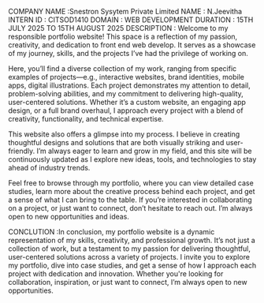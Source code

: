 COMPANY NAME :Snestron Sysytem Private Limited
NAME : N.Jeevitha
INTERN ID : CITSOD1410
DOMAIN :  WEB DEVELOPMENT DURATION :  15TH JULY 2025 TO  15TH AUGUST 2025
DESCRIPTION : Welcome to my responsible  portfolio website! This space is a reflection of my passion, creativity, and dedication to front end web develop. It serves as a showcase of my journey, skills, and the projects I’ve had the privilege of working on.

Here, you’ll find a diverse collection of my work, ranging from specific examples of projects—e.g., interactive websites, brand identities, mobile apps, digital illustrations. Each project demonstrates my attention to detail, problem-solving abilities, and my commitment to delivering high-quality, user-centered solutions. Whether it’s a custom website, an engaging app design, or a full brand overhaul, I approach every project with a blend of creativity, functionality, and technical expertise.

This website also offers a glimpse into my process. I believe in creating thoughtful designs and solutions that are both visually striking and user-friendly. I’m always eager to learn and grow in my field, and this site will be continuously updated as I explore new ideas, tools, and technologies to stay ahead of industry trends.

Feel free to browse through my portfolio, where you can view detailed case studies, learn more about the creative process behind each project, and get a sense of what I can bring to the table. If you’re interested in collaborating on a project, or just want to connect, don’t hesitate to reach out. I’m always open to new opportunities and ideas.

CONCLUTION :In conclusion, my portfolio website is a dynamic representation of my skills, creativity, and professional growth. It’s not just a collection of work, but a testament to my passion for delivering thoughtful, user-centered solutions across a variety of projects. I invite you to explore my portfolio, dive into case studies, and get a sense of how I approach each project with dedication and innovation. Whether you're looking for collaboration, inspiration, or just want to connect, I’m always open to new opportunities.
